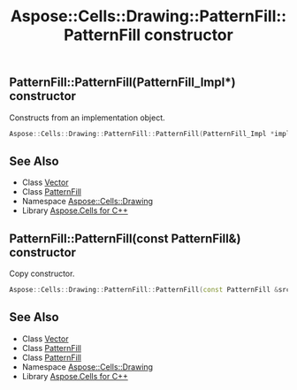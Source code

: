 ﻿---
title: Aspose::Cells::Drawing::PatternFill::PatternFill constructor
linktitle: PatternFill
second_title: Aspose.Cells for C++ API Reference
description: 'Aspose::Cells::Drawing::PatternFill::PatternFill constructor. Constructs from an implementation object in C++.'
type: docs
weight: 100
url: /cpp/aspose.cells.drawing/patternfill/patternfill/
---
## PatternFill::PatternFill(PatternFill_Impl*) constructor


Constructs from an implementation object.

```cpp
Aspose::Cells::Drawing::PatternFill::PatternFill(PatternFill_Impl *impl)
```

## See Also

* Class [Vector](../../../aspose.cells/vector/)
* Class [PatternFill](../)
* Namespace [Aspose::Cells::Drawing](../../)
* Library [Aspose.Cells for C++](../../../)
## PatternFill::PatternFill(const PatternFill\&) constructor


Copy constructor.

```cpp
Aspose::Cells::Drawing::PatternFill::PatternFill(const PatternFill &src)
```

## See Also

* Class [Vector](../../../aspose.cells/vector/)
* Class [PatternFill](../)
* Class [PatternFill](../)
* Namespace [Aspose::Cells::Drawing](../../)
* Library [Aspose.Cells for C++](../../../)
